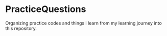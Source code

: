 # PracticeQuestions
Organizing practice codes and things i learn from my learning journey into this repository.

